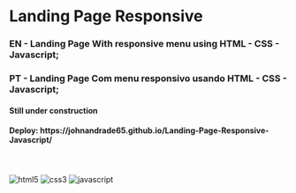 # Landing Page Responsive
<h3>EN - Landing Page With responsive menu using HTML - CSS - Javascript;</h3>
<h3>PT - Landing Page Com menu responsivo usando HTML - CSS - Javascript;</h3>
<h4>Still under construction</h4>
<h4>Deploy: https://johnandrade65.github.io/Landing-Page-Responsive-Javascript/</h4>
﻿<div style="display: inline_block"><br/>
  <img align="center" alt="html5" src="https://img.shields.io/badge/HTML5-E34F26?style=for-the-badge&logo=html5&logoColor=white"/>
  <img align="center" alt="css3" src="https://img.shields.io/badge/CSS3-1572B6?style=for-the-badge&logo=css3&logoColor=white"/>
  <img align="center" alt="javascript" src="https://img.shields.io/badge/JavaScript-323330?style=for-the-badge&logo=javascript&logoColor=F7DF1E"/>
</div>
